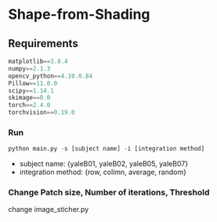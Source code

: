 # Shape-from-Shading

## Requirements
```python
matplotlib==3.8.4
numpy==2.1.3
opencv_python==4.10.0.84
Pillow==11.0.0
scipy==1.14.1
skimage==0.0
torch==2.4.0
torchvision==0.19.0
```

### Run
```python
python main.py -s [subject name] -i [integration method]
```
- subject name: {yaleB01, yaleB02, yaleB05, yaleB07}
- integration method: {row, colimn, average, random}

### Change Patch size, Number of iterations, Threshold
change image_sticher.py 
